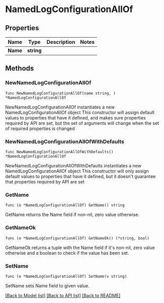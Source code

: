 # NamedLogConfigurationAllOf

## Properties

Name | Type | Description | Notes
------------ | ------------- | ------------- | -------------
**Name** | **string** |  | 


## Methods

### NewNamedLogConfigurationAllOf

`func NewNamedLogConfigurationAllOf(name string, ) *NamedLogConfigurationAllOf`

NewNamedLogConfigurationAllOf instantiates a new NamedLogConfigurationAllOf object
This constructor will assign default values to properties that have it defined,
and makes sure properties required by API are set, but the set of arguments
will change when the set of required properties is changed

### NewNamedLogConfigurationAllOfWithDefaults

`func NewNamedLogConfigurationAllOfWithDefaults() *NamedLogConfigurationAllOf`

NewNamedLogConfigurationAllOfWithDefaults instantiates a new NamedLogConfigurationAllOf object
This constructor will only assign default values to properties that have it defined,
but it doesn't guarantee that properties required by API are set


### GetName

`func (o *NamedLogConfigurationAllOf) GetName() string`

GetName returns the Name field if non-nil, zero value otherwise.

### GetNameOk

`func (o *NamedLogConfigurationAllOf) GetNameOk() (*string, bool)`

GetNameOk returns a tuple with the Name field if it's non-nil, zero value otherwise
and a boolean to check if the value has been set.

### SetName

`func (o *NamedLogConfigurationAllOf) SetName(v string)`

SetName sets Name field to given value.




[[Back to Model list]](../README.md#documentation-for-models) [[Back to API list]](../README.md#documentation-for-api-endpoints) [[Back to README]](../README.md)

